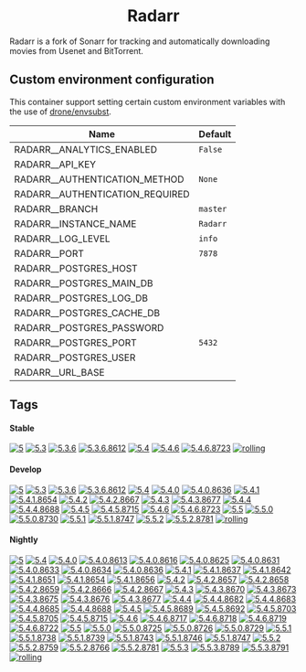 <!---
NOTE: AUTO-GENERATED FILE
to edit this file, instead edit its template at: ./github/scripts/templates/container/README.md.j2
-->
<div align="center">

# Radarr

</div>

Radarr is a fork of Sonarr for tracking and automatically downloading movies from Usenet and BitTorrent.

## Custom environment configuration

This container support setting certain custom environment variables with the use of [drone/envsubst](https://github.com/drone/envsubst).

| Name                            | Default  |
|---------------------------------|----------|
| RADARR__ANALYTICS_ENABLED       | `False`  |
| RADARR__API_KEY                 |          |
| RADARR__AUTHENTICATION_METHOD   | `None`   |
| RADARR__AUTHENTICATION_REQUIRED |          |
| RADARR__BRANCH                  | `master` |
| RADARR__INSTANCE_NAME           | `Radarr` |
| RADARR__LOG_LEVEL               | `info`   |
| RADARR__PORT                    | `7878`   |
| RADARR__POSTGRES_HOST           |          |
| RADARR__POSTGRES_MAIN_DB        |          |
| RADARR__POSTGRES_LOG_DB         |          |
| RADARR__POSTGRES_CACHE_DB       |          |
| RADARR__POSTGRES_PASSWORD       |          |
| RADARR__POSTGRES_PORT           | `5432`   |
| RADARR__POSTGRES_USER           |          |
| RADARR__URL_BASE                |          |

## Tags

#### Stable



[![5](https://img.shields.io/badge/5-blue?style=flat-square)](https://github.com/kflix-tv/containers/pkgs/container/radarr/203281057?tag=5)
 [![5.3](https://img.shields.io/badge/5.3-blue?style=flat-square)](https://github.com/kflix-tv/containers/pkgs/container/radarr/186050012?tag=5.3)
 [![5.3.6](https://img.shields.io/badge/5.3.6-blue?style=flat-square)](https://github.com/kflix-tv/containers/pkgs/container/radarr/186050012?tag=5.3.6)
 [![5.3.6.8612](https://img.shields.io/badge/5.3.6.8612-blue?style=flat-square)](https://github.com/kflix-tv/containers/pkgs/container/radarr/186050012?tag=5.3.6.8612)
 [![5.4](https://img.shields.io/badge/5.4-blue?style=flat-square)](https://github.com/kflix-tv/containers/pkgs/container/radarr/203281057?tag=5.4)
 [![5.4.6](https://img.shields.io/badge/5.4.6-blue?style=flat-square)](https://github.com/kflix-tv/containers/pkgs/container/radarr/203281057?tag=5.4.6)
 [![5.4.6.8723](https://img.shields.io/badge/5.4.6.8723-blue?style=flat-square)](https://github.com/kflix-tv/containers/pkgs/container/radarr/203281057?tag=5.4.6.8723)
 [![rolling](https://img.shields.io/badge/rolling-green?style=flat-square)](https://github.com/kflix-tv/containers/pkgs/container/radarr/203281057?tag=rolling)

#### Develop



 [![5](https://img.shields.io/badge/5-blue?style=flat-square)](https://github.com/kflix-tv/containers/pkgs/container/radarr-develop/212220527?tag=5)
 [![5.3](https://img.shields.io/badge/5.3-blue?style=flat-square)](https://github.com/kflix-tv/containers/pkgs/container/radarr-develop/183231234?tag=5.3)
 [![5.3.6](https://img.shields.io/badge/5.3.6-blue?style=flat-square)](https://github.com/kflix-tv/containers/pkgs/container/radarr-develop/183231234?tag=5.3.6)
 [![5.3.6.8612](https://img.shields.io/badge/5.3.6.8612-blue?style=flat-square)](https://github.com/kflix-tv/containers/pkgs/container/radarr-develop/183231234?tag=5.3.6.8612)
 [![5.4](https://img.shields.io/badge/5.4-blue?style=flat-square)](https://github.com/kflix-tv/containers/pkgs/container/radarr-develop/203281110?tag=5.4)
 [![5.4.0](https://img.shields.io/badge/5.4.0-blue?style=flat-square)](https://github.com/kflix-tv/containers/pkgs/container/radarr-develop/186050021?tag=5.4.0)
 [![5.4.0.8636](https://img.shields.io/badge/5.4.0.8636-blue?style=flat-square)](https://github.com/kflix-tv/containers/pkgs/container/radarr-develop/186050021?tag=5.4.0.8636)
 [![5.4.1](https://img.shields.io/badge/5.4.1-blue?style=flat-square)](https://github.com/kflix-tv/containers/pkgs/container/radarr-develop/186081764?tag=5.4.1)
 [![5.4.1.8654](https://img.shields.io/badge/5.4.1.8654-blue?style=flat-square)](https://github.com/kflix-tv/containers/pkgs/container/radarr-develop/186081764?tag=5.4.1.8654)
 [![5.4.2](https://img.shields.io/badge/5.4.2-blue?style=flat-square)](https://github.com/kflix-tv/containers/pkgs/container/radarr-develop/191950540?tag=5.4.2)
 [![5.4.2.8667](https://img.shields.io/badge/5.4.2.8667-blue?style=flat-square)](https://github.com/kflix-tv/containers/pkgs/container/radarr-develop/191950540?tag=5.4.2.8667)
 [![5.4.3](https://img.shields.io/badge/5.4.3-blue?style=flat-square)](https://github.com/kflix-tv/containers/pkgs/container/radarr-develop/192003329?tag=5.4.3)
 [![5.4.3.8677](https://img.shields.io/badge/5.4.3.8677-blue?style=flat-square)](https://github.com/kflix-tv/containers/pkgs/container/radarr-develop/192003329?tag=5.4.3.8677)
 [![5.4.4](https://img.shields.io/badge/5.4.4-blue?style=flat-square)](https://github.com/kflix-tv/containers/pkgs/container/radarr-develop/197764274?tag=5.4.4)
 [![5.4.4.8688](https://img.shields.io/badge/5.4.4.8688-blue?style=flat-square)](https://github.com/kflix-tv/containers/pkgs/container/radarr-develop/197764274?tag=5.4.4.8688)
 [![5.4.5](https://img.shields.io/badge/5.4.5-blue?style=flat-square)](https://github.com/kflix-tv/containers/pkgs/container/radarr-develop/200533712?tag=5.4.5)
 [![5.4.5.8715](https://img.shields.io/badge/5.4.5.8715-blue?style=flat-square)](https://github.com/kflix-tv/containers/pkgs/container/radarr-develop/200533712?tag=5.4.5.8715)
 [![5.4.6](https://img.shields.io/badge/5.4.6-blue?style=flat-square)](https://github.com/kflix-tv/containers/pkgs/container/radarr-develop/203281110?tag=5.4.6)
 [![5.4.6.8723](https://img.shields.io/badge/5.4.6.8723-blue?style=flat-square)](https://github.com/kflix-tv/containers/pkgs/container/radarr-develop/203281110?tag=5.4.6.8723)
 [![5.5](https://img.shields.io/badge/5.5-blue?style=flat-square)](https://github.com/kflix-tv/containers/pkgs/container/radarr-develop/212220527?tag=5.5)
 [![5.5.0](https://img.shields.io/badge/5.5.0-blue?style=flat-square)](https://github.com/kflix-tv/containers/pkgs/container/radarr-develop/206403684?tag=5.5.0)
 [![5.5.0.8730](https://img.shields.io/badge/5.5.0.8730-blue?style=flat-square)](https://github.com/kflix-tv/containers/pkgs/container/radarr-develop/206403684?tag=5.5.0.8730)
 [![5.5.1](https://img.shields.io/badge/5.5.1-blue?style=flat-square)](https://github.com/kflix-tv/containers/pkgs/container/radarr-develop/209403312?tag=5.5.1)
 [![5.5.1.8747](https://img.shields.io/badge/5.5.1.8747-blue?style=flat-square)](https://github.com/kflix-tv/containers/pkgs/container/radarr-develop/209403312?tag=5.5.1.8747)
 [![5.5.2](https://img.shields.io/badge/5.5.2-blue?style=flat-square)](https://github.com/kflix-tv/containers/pkgs/container/radarr-develop/212220527?tag=5.5.2)
 [![5.5.2.8781](https://img.shields.io/badge/5.5.2.8781-blue?style=flat-square)](https://github.com/kflix-tv/containers/pkgs/container/radarr-develop/212220527?tag=5.5.2.8781)
 [![rolling](https://img.shields.io/badge/rolling-green?style=flat-square)](https://github.com/kflix-tv/containers/pkgs/container/radarr-develop/212220527?tag=rolling)

#### Nightly



 [![5](https://img.shields.io/badge/5-blue?style=flat-square)](https://github.com/kflix-tv/containers/pkgs/container/radarr-nightly/212290644?tag=5)
 [![5.4](https://img.shields.io/badge/5.4-blue?style=flat-square)](https://github.com/kflix-tv/containers/pkgs/container/radarr-nightly/202214609?tag=5.4)
 [![5.4.0](https://img.shields.io/badge/5.4.0-blue?style=flat-square)](https://github.com/kflix-tv/containers/pkgs/container/radarr-nightly/183231232?tag=5.4.0)
 [![5.4.0.8613](https://img.shields.io/badge/5.4.0.8613-blue?style=flat-square)](https://github.com/kflix-tv/containers/pkgs/container/radarr-nightly/180440952?tag=5.4.0.8613)
 [![5.4.0.8616](https://img.shields.io/badge/5.4.0.8616-blue?style=flat-square)](https://github.com/kflix-tv/containers/pkgs/container/radarr-nightly/180875882?tag=5.4.0.8616)
 [![5.4.0.8625](https://img.shields.io/badge/5.4.0.8625-blue?style=flat-square)](https://github.com/kflix-tv/containers/pkgs/container/radarr-nightly/181779078?tag=5.4.0.8625)
 [![5.4.0.8631](https://img.shields.io/badge/5.4.0.8631-blue?style=flat-square)](https://github.com/kflix-tv/containers/pkgs/container/radarr-nightly/181882614?tag=5.4.0.8631)
 [![5.4.0.8633](https://img.shields.io/badge/5.4.0.8633-blue?style=flat-square)](https://github.com/kflix-tv/containers/pkgs/container/radarr-nightly/181988952?tag=5.4.0.8633)
 [![5.4.0.8634](https://img.shields.io/badge/5.4.0.8634-blue?style=flat-square)](https://github.com/kflix-tv/containers/pkgs/container/radarr-nightly/182562993?tag=5.4.0.8634)
 [![5.4.0.8636](https://img.shields.io/badge/5.4.0.8636-blue?style=flat-square)](https://github.com/kflix-tv/containers/pkgs/container/radarr-nightly/183231232?tag=5.4.0.8636)
 [![5.4.1](https://img.shields.io/badge/5.4.1-blue?style=flat-square)](https://github.com/kflix-tv/containers/pkgs/container/radarr-nightly/186081765?tag=5.4.1)
 [![5.4.1.8637](https://img.shields.io/badge/5.4.1.8637-blue?style=flat-square)](https://github.com/kflix-tv/containers/pkgs/container/radarr-nightly/183863527?tag=5.4.1.8637)
 [![5.4.1.8642](https://img.shields.io/badge/5.4.1.8642-blue?style=flat-square)](https://github.com/kflix-tv/containers/pkgs/container/radarr-nightly/184870200?tag=5.4.1.8642)
 [![5.4.1.8651](https://img.shields.io/badge/5.4.1.8651-blue?style=flat-square)](https://github.com/kflix-tv/containers/pkgs/container/radarr-nightly/185973228?tag=5.4.1.8651)
 [![5.4.1.8654](https://img.shields.io/badge/5.4.1.8654-blue?style=flat-square)](https://github.com/kflix-tv/containers/pkgs/container/radarr-nightly/186050031?tag=5.4.1.8654)
 [![5.4.1.8656](https://img.shields.io/badge/5.4.1.8656-blue?style=flat-square)](https://github.com/kflix-tv/containers/pkgs/container/radarr-nightly/186081765?tag=5.4.1.8656)
 [![5.4.2](https://img.shields.io/badge/5.4.2-blue?style=flat-square)](https://github.com/kflix-tv/containers/pkgs/container/radarr-nightly/188542026?tag=5.4.2)
 [![5.4.2.8657](https://img.shields.io/badge/5.4.2.8657-blue?style=flat-square)](https://github.com/kflix-tv/containers/pkgs/container/radarr-nightly/186088117?tag=5.4.2.8657)
 [![5.4.2.8658](https://img.shields.io/badge/5.4.2.8658-blue?style=flat-square)](https://github.com/kflix-tv/containers/pkgs/container/radarr-nightly/186095528?tag=5.4.2.8658)
 [![5.4.2.8659](https://img.shields.io/badge/5.4.2.8659-blue?style=flat-square)](https://github.com/kflix-tv/containers/pkgs/container/radarr-nightly/186205107?tag=5.4.2.8659)
 [![5.4.2.8666](https://img.shields.io/badge/5.4.2.8666-blue?style=flat-square)](https://github.com/kflix-tv/containers/pkgs/container/radarr-nightly/188468297?tag=5.4.2.8666)
 [![5.4.2.8667](https://img.shields.io/badge/5.4.2.8667-blue?style=flat-square)](https://github.com/kflix-tv/containers/pkgs/container/radarr-nightly/188542026?tag=5.4.2.8667)
 [![5.4.3](https://img.shields.io/badge/5.4.3-blue?style=flat-square)](https://github.com/kflix-tv/containers/pkgs/container/radarr-nightly/191057531?tag=5.4.3)
 [![5.4.3.8670](https://img.shields.io/badge/5.4.3.8670-blue?style=flat-square)](https://github.com/kflix-tv/containers/pkgs/container/radarr-nightly/189081215?tag=5.4.3.8670)
 [![5.4.3.8673](https://img.shields.io/badge/5.4.3.8673-blue?style=flat-square)](https://github.com/kflix-tv/containers/pkgs/container/radarr-nightly/190150524?tag=5.4.3.8673)
 [![5.4.3.8675](https://img.shields.io/badge/5.4.3.8675-blue?style=flat-square)](https://github.com/kflix-tv/containers/pkgs/container/radarr-nightly/190793813?tag=5.4.3.8675)
 [![5.4.3.8676](https://img.shields.io/badge/5.4.3.8676-blue?style=flat-square)](https://github.com/kflix-tv/containers/pkgs/container/radarr-nightly/191018820?tag=5.4.3.8676)
 [![5.4.3.8677](https://img.shields.io/badge/5.4.3.8677-blue?style=flat-square)](https://github.com/kflix-tv/containers/pkgs/container/radarr-nightly/191057531?tag=5.4.3.8677)
 [![5.4.4](https://img.shields.io/badge/5.4.4-blue?style=flat-square)](https://github.com/kflix-tv/containers/pkgs/container/radarr-nightly/194508457?tag=5.4.4)
 [![5.4.4.8682](https://img.shields.io/badge/5.4.4.8682-blue?style=flat-square)](https://github.com/kflix-tv/containers/pkgs/container/radarr-nightly/192010171?tag=5.4.4.8682)
 [![5.4.4.8683](https://img.shields.io/badge/5.4.4.8683-blue?style=flat-square)](https://github.com/kflix-tv/containers/pkgs/container/radarr-nightly/192026959?tag=5.4.4.8683)
 [![5.4.4.8685](https://img.shields.io/badge/5.4.4.8685-blue?style=flat-square)](https://github.com/kflix-tv/containers/pkgs/container/radarr-nightly/194200083?tag=5.4.4.8685)
 [![5.4.4.8688](https://img.shields.io/badge/5.4.4.8688-blue?style=flat-square)](https://github.com/kflix-tv/containers/pkgs/container/radarr-nightly/194508457?tag=5.4.4.8688)
 [![5.4.5](https://img.shields.io/badge/5.4.5-blue?style=flat-square)](https://github.com/kflix-tv/containers/pkgs/container/radarr-nightly/200450182?tag=5.4.5)
 [![5.4.5.8689](https://img.shields.io/badge/5.4.5.8689-blue?style=flat-square)](https://github.com/kflix-tv/containers/pkgs/container/radarr-nightly/195061006?tag=5.4.5.8689)
 [![5.4.5.8692](https://img.shields.io/badge/5.4.5.8692-blue?style=flat-square)](https://github.com/kflix-tv/containers/pkgs/container/radarr-nightly/196651956?tag=5.4.5.8692)
 [![5.4.5.8703](https://img.shields.io/badge/5.4.5.8703-blue?style=flat-square)](https://github.com/kflix-tv/containers/pkgs/container/radarr-nightly/197809318?tag=5.4.5.8703)
 [![5.4.5.8705](https://img.shields.io/badge/5.4.5.8705-blue?style=flat-square)](https://github.com/kflix-tv/containers/pkgs/container/radarr-nightly/200356919?tag=5.4.5.8705)
 [![5.4.5.8715](https://img.shields.io/badge/5.4.5.8715-blue?style=flat-square)](https://github.com/kflix-tv/containers/pkgs/container/radarr-nightly/200450182?tag=5.4.5.8715)
 [![5.4.6](https://img.shields.io/badge/5.4.6-blue?style=flat-square)](https://github.com/kflix-tv/containers/pkgs/container/radarr-nightly/202214609?tag=5.4.6)
 [![5.4.6.8717](https://img.shields.io/badge/5.4.6.8717-blue?style=flat-square)](https://github.com/kflix-tv/containers/pkgs/container/radarr-nightly/201226861?tag=5.4.6.8717)
 [![5.4.6.8718](https://img.shields.io/badge/5.4.6.8718-blue?style=flat-square)](https://github.com/kflix-tv/containers/pkgs/container/radarr-nightly/201259561?tag=5.4.6.8718)
 [![5.4.6.8719](https://img.shields.io/badge/5.4.6.8719-blue?style=flat-square)](https://github.com/kflix-tv/containers/pkgs/container/radarr-nightly/201600376?tag=5.4.6.8719)
 [![5.4.6.8722](https://img.shields.io/badge/5.4.6.8722-blue?style=flat-square)](https://github.com/kflix-tv/containers/pkgs/container/radarr-nightly/202214609?tag=5.4.6.8722)
 [![5.5](https://img.shields.io/badge/5.5-blue?style=flat-square)](https://github.com/kflix-tv/containers/pkgs/container/radarr-nightly/212290644?tag=5.5)
 [![5.5.0](https://img.shields.io/badge/5.5.0-blue?style=flat-square)](https://github.com/kflix-tv/containers/pkgs/container/radarr-nightly/206171709?tag=5.5.0)
 [![5.5.0.8725](https://img.shields.io/badge/5.5.0.8725-blue?style=flat-square)](https://github.com/kflix-tv/containers/pkgs/container/radarr-nightly/203287765?tag=5.5.0.8725)
 [![5.5.0.8726](https://img.shields.io/badge/5.5.0.8726-blue?style=flat-square)](https://github.com/kflix-tv/containers/pkgs/container/radarr-nightly/203303525?tag=5.5.0.8726)
 [![5.5.0.8729](https://img.shields.io/badge/5.5.0.8729-blue?style=flat-square)](https://github.com/kflix-tv/containers/pkgs/container/radarr-nightly/206171709?tag=5.5.0.8729)
 [![5.5.1](https://img.shields.io/badge/5.5.1-blue?style=flat-square)](https://github.com/kflix-tv/containers/pkgs/container/radarr-nightly/208523546?tag=5.5.1)
 [![5.5.1.8738](https://img.shields.io/badge/5.5.1.8738-blue?style=flat-square)](https://github.com/kflix-tv/containers/pkgs/container/radarr-nightly/206403682?tag=5.5.1.8738)
 [![5.5.1.8739](https://img.shields.io/badge/5.5.1.8739-blue?style=flat-square)](https://github.com/kflix-tv/containers/pkgs/container/radarr-nightly/206415876?tag=5.5.1.8739)
 [![5.5.1.8743](https://img.shields.io/badge/5.5.1.8743-blue?style=flat-square)](https://github.com/kflix-tv/containers/pkgs/container/radarr-nightly/206636146?tag=5.5.1.8743)
 [![5.5.1.8746](https://img.shields.io/badge/5.5.1.8746-blue?style=flat-square)](https://github.com/kflix-tv/containers/pkgs/container/radarr-nightly/208325328?tag=5.5.1.8746)
 [![5.5.1.8747](https://img.shields.io/badge/5.5.1.8747-blue?style=flat-square)](https://github.com/kflix-tv/containers/pkgs/container/radarr-nightly/208523546?tag=5.5.1.8747)
 [![5.5.2](https://img.shields.io/badge/5.5.2-blue?style=flat-square)](https://github.com/kflix-tv/containers/pkgs/container/radarr-nightly/212133036?tag=5.5.2)
 [![5.5.2.8759](https://img.shields.io/badge/5.5.2.8759-blue?style=flat-square)](https://github.com/kflix-tv/containers/pkgs/container/radarr-nightly/209456359?tag=5.5.2.8759)
 [![5.5.2.8766](https://img.shields.io/badge/5.5.2.8766-blue?style=flat-square)](https://github.com/kflix-tv/containers/pkgs/container/radarr-nightly/210974777?tag=5.5.2.8766)
 [![5.5.2.8781](https://img.shields.io/badge/5.5.2.8781-blue?style=flat-square)](https://github.com/kflix-tv/containers/pkgs/container/radarr-nightly/212133036?tag=5.5.2.8781)
 [![5.5.3](https://img.shields.io/badge/5.5.3-blue?style=flat-square)](https://github.com/kflix-tv/containers/pkgs/container/radarr-nightly/212290644?tag=5.5.3)
 [![5.5.3.8789](https://img.shields.io/badge/5.5.3.8789-blue?style=flat-square)](https://github.com/kflix-tv/containers/pkgs/container/radarr-nightly/212227445?tag=5.5.3.8789)
 [![5.5.3.8791](https://img.shields.io/badge/5.5.3.8791-blue?style=flat-square)](https://github.com/kflix-tv/containers/pkgs/container/radarr-nightly/212290644?tag=5.5.3.8791)
 [![rolling](https://img.shields.io/badge/rolling-green?style=flat-square)](https://github.com/kflix-tv/containers/pkgs/container/radarr-nightly/212290644?tag=rolling)
